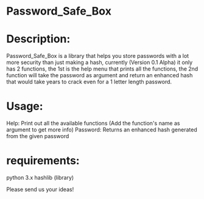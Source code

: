 # Password_Safe_Box

# Description:
Password_Safe_Box is a library that helps you store passwords with a lot more security than just making a hash,
currently (Version 0.1 Alpha) it only has 2 functions, the 1st is the help menu that prints all the functions,
the 2nd function will take the password as argument and return an enhanced hash that would take years to crack even
for a 1 letter length password.

# Usage:
Help: Print out all the available functions (Add the function's name as argument to get more info)
Password: Returns an enhanced hash generated from the given password

# requirements:
python 3.x
hashlib (library)

Please send us your ideas!
